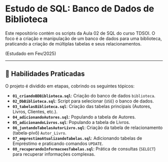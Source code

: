 # Estudo de SQL: Banco de Dados de Biblioteca

Este repositório contém os scripts da Aula 02 de SQL do curso TDSOI. O foco é a criação e manipulação de um banco de dados para uma biblioteca, praticando a criação de múltiplas tabelas e seus relacionamentos.

(Estudado em Fev/2025)

---

## 🚀 Habilidades Praticadas

O projeto é dividido em etapas, cobrindo os seguintes tópicos:

* **`01_criandoBDBiblioteca.sql`**: Criação do banco de dados `biblioteca`.
* **`02_DbBiblioteca.sql`**: Script para selecionar (`USE`) o banco de dados.
* **`03_tabelasBiblioteca.sql`**: Criação das tabelas principais (Autores, Livros, Clientes, etc.).
* **`04_adicionandoAutores.sql`**: Populando a tabela de Autores.
* **`05_adicionandoLivros.sql`**: Populando a tabela de Livros.
* **`06_juntandoTabelasAutorLivro.sql`**: Criação da tabela de relacionamento (tabela-pivô) `Autor_Livro`.
* **`07_emprestimoAtualizandoTabelas.sql`**: Adicionando tabelas de Empréstimo e praticando comandos `UPDATE`.
* **`08_recuperandoInformacoesTabelas.sql`**: Prática de consultas (`SELECT`) para recuperar informações complexas.
